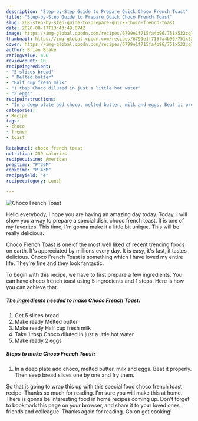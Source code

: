 ```yaml
---
description: "Step-by-Step Guide to Prepare Quick Choco French Toast"
title: "Step-by-Step Guide to Prepare Quick Choco French Toast"
slug: 268-step-by-step-guide-to-prepare-quick-choco-french-toast
date: 2020-08-17T13:43:49.074Z
image: https://img-global.cpcdn.com/recipes/6799e1f715fa4b96/751x532cq70/choco-french-toast-recipe-main-photo.jpg
thumbnail: https://img-global.cpcdn.com/recipes/6799e1f715fa4b96/751x532cq70/choco-french-toast-recipe-main-photo.jpg
cover: https://img-global.cpcdn.com/recipes/6799e1f715fa4b96/751x532cq70/choco-french-toast-recipe-main-photo.jpg
author: Brian Blake
ratingvalue: 4.6
reviewcount: 10
recipeingredient:
- "5 slices bread"
- " Melted butter"
- "Half cup fresh milk"
- "1 tbsp Choco diluted in just a little hot water"
- "2 eggs"
recipeinstructions:
- "In a deep plate add choco, melted butter, milk and eggs. Beat it properly. Then seep bread slices one by one and fry them."
categories:
- Recipe
tags:
- choco
- french
- toast

katakunci: choco french toast 
nutrition: 259 calories
recipecuisine: American
preptime: "PT36M"
cooktime: "PT43M"
recipeyield: "4"
recipecategory: Lunch

---
```



![Choco French Toast](https://img-global.cpcdn.com/recipes/6799e1f715fa4b96/751x532cq70/choco-french-toast-recipe-main-photo.jpg)

Hello everybody, I hope you are having an amazing day today. Today, I will show you a way to prepare a special dish, choco french toast. It is one of my favorites. This time, I'm gonna make it a little bit unique. This will be really delicious.



Choco French Toast is one of the most well liked of recent trending foods on earth. It's appreciated by millions every day. It is easy, it's fast, it tastes delicious. Choco French Toast is something which I have loved my entire life. They're fine and they look fantastic.


To begin with this recipe, we have to first prepare a few ingredients. You can have choco french toast using 5 ingredients and 1 steps. Here is how you can achieve that.

<!--inarticleads1-->

##### The ingredients needed to make Choco French Toast:

1. Get 5 slices bread
1. Make ready  Melted butter
1. Make ready Half cup fresh milk
1. Take 1 tbsp Choco diluted in just a little hot water
1. Make ready 2 eggs




<!--inarticleads2-->

##### Steps to make Choco French Toast:

1. In a deep plate add choco, melted butter, milk and eggs. Beat it properly. Then seep bread slices one by one and fry them.




So that is going to wrap this up with this special food choco french toast recipe. Thanks so much for reading. I'm sure you will make this at home. There is gonna be interesting food in home recipes coming up. Don't forget to bookmark this page on your browser, and share it to your loved ones, friends and colleague. Thanks again for reading. Go on get cooking!
